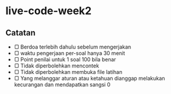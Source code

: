 ﻿# live-code-week2

## Catatan
- ▢ Berdoa terlebih dahulu sebelum mengerjakan
- ▢ waktu pengerjaan per-soal hanya 30 menit
- ▢ Point penilai untuk 1 soal 100 bila benar
- ▢ Tidak diperbolehkan mencontek 
- ▢ Tidak diperbolehkan membuka file latihan
- ▢ Yang melanggar aturan atau ketahuan dianggap melakukan kecurangan dan mendapatkan sangsi 0
